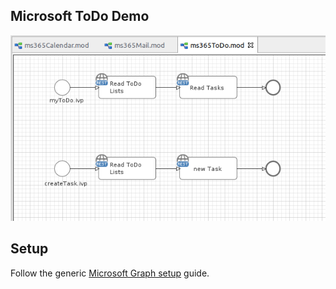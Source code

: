 
## Microsoft ToDo Demo

![demo-toDo](doc/img/demo_toDo.png)

## Setup

Follow the generic [Microsoft Graph setup](../msgraph) guide.